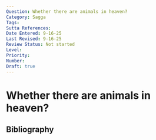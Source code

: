 ```yaml
---
Question: Whether there are animals in heaven?
Category: Sagga
Tags: 
Sutta References: 
Date Entered: 9-16-25
Last Revised: 9-16-25
Review Status: Not started
Level: 
Priority: 
Number: 
Draft: true
---
```


# Whether there are animals in heaven?

## Bibliography

<!-- 

Notes:



-->